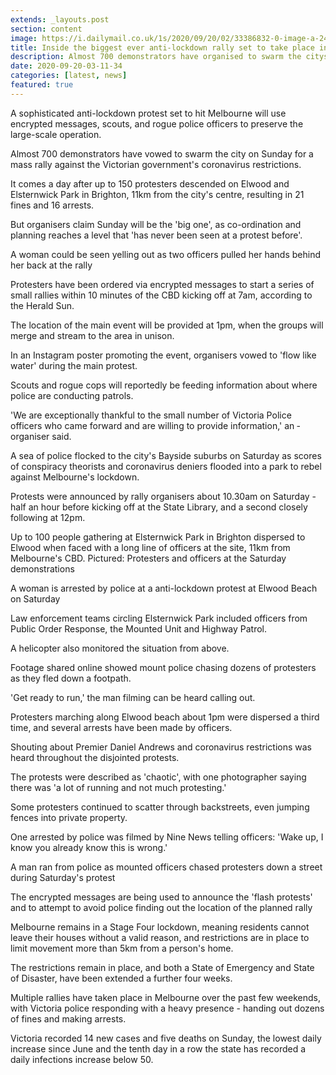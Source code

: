```yaml
---
extends: _layouts.post
section: content
image: https://i.dailymail.co.uk/1s/2020/09/20/02/33386832-0-image-a-24_1600565482775.jpg 
title: Inside the biggest ever anti-lockdown rally set to take place in Melbourne  
description: Almost 700 demonstrators have organised to swarm the citys CBD on Sunday for a mass rally against the Victorian governments coronavirus restrictions. 
date: 2020-09-20-03-11-34 
categories: [latest, news] 
featured: true 
--- 
```

A sophisticated anti-lockdown protest set to hit Melbourne will use encrypted messages, scouts, and rogue police officers to preserve the large-scale operation.

Almost 700 demonstrators have vowed to swarm the city on Sunday for a mass rally against the Victorian government's coronavirus restrictions.  

It comes a day after up to 150 protesters descended on Elwood and Elsternwick Park in Brighton, 11km from the city's centre, resulting in 21 fines and 16 arrests.  

But organisers claim Sunday will be the 'big one', as co-ordination and planning reaches a level that 'has never been seen at a protest before'. 

A woman could be seen yelling out as two officers pulled her hands behind her back at the rally

Protesters have been ordered via encrypted messages to start a series of small rallies within 10 minutes of the CBD kicking off at 7am, according to the Herald Sun. 

The location of the main event will be provided at 1pm, when the groups will merge and stream to the area in unison. 

In an Instagram poster promoting the event, organisers vowed to 'flow like water' during the main protest.  

Scouts and rogue cops will reportedly be feeding information about where police are conducting patrols. 

'We are exceptionally thankful to the small number of Victoria Police officers who came forward and are willing to provide information,' an ­organiser said. 

A sea of police flocked to the city's Bayside suburbs on Saturday as scores of conspiracy theorists and coronavirus deniers flooded into a park to rebel against Melbourne's lockdown. 

Protests were announced by rally organisers about 10.30am on Saturday - half an hour before kicking off at the State Library, and a second closely following at 12pm. 

Up to 100 people gathering at Elsternwick Park in Brighton dispersed to Elwood when faced with a long line of officers at the site, 11km from Melbourne's CBD. Pictured: Protesters and officers at the Saturday demonstrations

A woman is arrested by police at a anti-lockdown protest at Elwood Beach on Saturday

Law enforcement teams circling Elsternwick Park included officers from Public Order Response, the Mounted Unit and Highway Patrol.

A helicopter also monitored the situation from above.

Footage shared online showed mount police chasing dozens of protesters as they fled down a footpath. 

'Get ready to run,' the man filming can be heard calling out. 

Protesters marching along Elwood beach about 1pm were dispersed a third time, and several arrests have been made by officers.

Shouting about Premier Daniel Andrews and coronavirus restrictions was heard throughout the disjointed protests.

The protests were described as 'chaotic', with one photographer saying there was 'a lot of running and not much protesting.' 

Some protesters continued to scatter through backstreets, even jumping fences into private property.

One arrested by police was filmed by Nine News telling officers: 'Wake up, I know you already know this is wrong.' 

A man ran from police as mounted officers chased protesters down a street during Saturday's protest

The encrypted messages are being used to announce the 'flash protests' and to attempt to avoid police finding out the location of the planned rally

Melbourne remains in a Stage Four lockdown, meaning residents cannot leave their houses without a valid reason, and restrictions are in place to limit movement more than 5km from a person's home.

The restrictions remain in place, and both a State of Emergency and State of Disaster, have been extended a further four weeks.

Multiple rallies have taken place in Melbourne over the past few weekends, with Victoria police responding with a heavy presence - handing out dozens of fines and making arrests.

Victoria recorded 14 new cases and five deaths on Sunday, the lowest daily increase since June and the tenth day in a row the state has recorded a daily infections increase below 50. 



